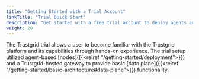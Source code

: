 ```yaml
---
title: "Getting Started with a Trial Account"
linkTitle: "Trial Quick Start"
description: "Get started with a free trial account to deploy agents and explore Trustgrid features"
weight: 20
---
```


The Trustgrid trial allows a user to become familiar with the Trustgrid platform and its capabilities through hands-on experience. The trial setup utilized agent-based [nodes]({{<relref "/getting-started/deployment">}}) and a Trustgrid-hosted gateway to provide basic [data plane]({{<relref "/getting-started/basic-architecture#data-plane">}}) functionality. 